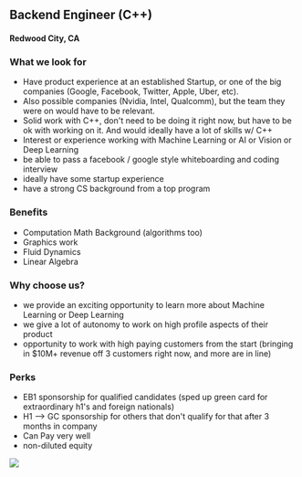 ## Backend Engineer (C++)
#### Redwood City, CA

### What we look for
+ Have product experience at an established Startup, or one of the big companies (Google, Facebook, Twitter, Apple, Uber, etc).
+ Also possible companies (Nvidia, Intel, Qualcomm), but the team they were on would have to be relevant.  
+ Solid work with C++, don't need to be doing it right now, but have to be ok with working on it.  And would ideally have a lot of skills w/ C++
+ Interest or experience working with Machine Learning or AI or Vision or Deep Learning
+ be able to pass a facebook / google style whiteboarding and coding interview
+ ideally have some startup experience
+ have a strong CS background from a top program

### Benefits 
+ Computation Math Background (algorithms too)
+ Graphics work
+ Fluid Dynamics
+ Linear Algebra

### Why choose us?
+ we provide an exciting opportunity to learn more about Machine Learning or Deep Learning
+ we give a lot of autonomy to work on high profile aspects of their product
+ opportunity to work with high paying customers from the start (bringing in $10M+ revenue off 3 customers right now, and more are in line)

### Perks 
+ EB1 sponsorship for qualified candidates (sped up green card for extraordinary h1's and foreign nationals)
+ H1 --> GC sponsorship for others that don't qualify for that after 3 months in company
+ Can Pay very well 
+ non-diluted equity 


[<img src='https://dabuttonfactory.com/button.png?t=Apply&f=Calibri-Bold&ts=24&tc=fff&tshs=1&tshc=000&hp=20&vp=8&c=5&bgt=gradient&bgc=3d85c6&ebgc=073763'>](https://letsrockit.co/users/auth/github?job_id=uglsb3quywk-backend-engineer-c)
